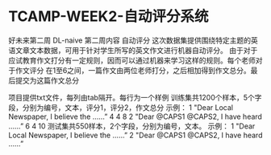 # TCAMP-WEEK2-自动评分系统
好未来第二周
DL-naive
第二周内容
自动评分
这次数据集提供围绕特定主题的英语文章文本数据，可用于针对学生所写的英文作文进行机器自动评分。
由于对于应试教育作文打分有一定规则，因而可以通过机器来学习这样的规则。每个老师对于作文评分
在1至6之间，一篇作文由两位老师打分，之后相加得到作文总分。最后提交为这篇作文总分

项目提供txt文件，每列由tab隔开。每行为一个样例
训练集共1200个样本，5个字段，分别为编号，文本，评分1，评分2，作文总分
示例：
1 "Dear Local Newspaper, I believe the ……” 4 4 8
2 "Dear @CAPS1 @CAPS2, I have heard ……” 6 4 10
测试集共550样本，2个字段，分别为编号，文本。
示例：
1 "Dear Local Newspaper, I believe the ……”
2 "Dear @CAPS1 @CAPS2, I have heard ……”
